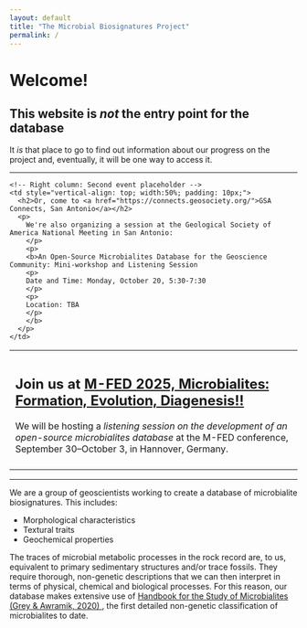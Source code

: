 ```yaml
---
layout: default
title: "The Microbial Biosignatures Project"
permalink: /
---
```


<h1>Welcome!</h1>
<h2>This website is <i>not</i> the entry point for the database</h2>
<p>
It <i>is</i> that place to go to find out information about our progress on the project and, eventually, it will be one way to access it.
</p>
<hr>
<table style="width:100%; table-layout: fixed;">
  <tr>
    <!-- Left column: M-FED Flyer -->
    <td style="vertical-align: top; width:50%; padding: 10px;">
      <h2>
        Join us at 
        <a href="https://konferenz.uni-hannover.de/event/135/page/68-home">
          M-FED 2025, Microbialites: Formation, Evolution, Diagenesis!!
        </a>
      </h2>
      <p>
        We will be hosting a <i>listening session on the development of an open-source microbialites database</i> at the M-FED conference, September 30–October 3, in Hannover, Germany.
      </p>
    </td>

    <!-- Right column: Second event placeholder -->
    <td style="vertical-align: top; width:50%; padding: 10px;">
      <h2>Or, come to <a href="https://connects.geosociety.org/">GSA Connects, San Antonio</a></h2>
      <p>
        We're also organizing a session at the Geological Society of America National Meeting in San Antonio:
        </p>
        <p>
        <b>An Open-Source Microbialites Database for the Geoscience Community: Mini-workshop and Listening Session
        <p>
        Date and Time: Monday, October 20, 5:30-7:30
        </p>
        <p>
        Location: TBA
        </p>
        </b>
      </p>
    </td>

  </tr>
</table>
<hr>
<p>
  We are a group of geoscientists working to create a database of
  microbialite biosignatures. This includes:
</p>

<ul>
  <li>Morphological characteristics</li>
  <li>Textural traits</li>
  <li>Geochemical properties</li>
</ul>

<p>
  The traces of microbial metabolic processes in the rock record are, to
  us, equivalent to primary sedimentary structures and/or trace fossils.
  They require thorough, non-genetic descriptions that we can then interpret
  in terms of physical, chemical and biological processes.
  For this reason, our database makes extensive use of
  <a href="upload_files/Handbook for the study and description of microbialites.pdf">
    Handbook for the Study of Microbialites (Grey & Awramik, 2020)
  </a>,
  the first detailed non-genetic classification of microbialites to date.
</p>
